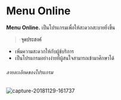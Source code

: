 # Menu Online
**Menu Online.** เป็นโปรแกรมเพื่อให้สะดวกสะบายยิ่งขึ้น
> **จุดประสงค์**
- เพิ่มความสะดวกให้กับผู้ช้บริการ
- เป็นโปรแกรมอย่างง่ายที่ผู้สนใจสามารถเข้ามาศึกษาได้
###### ลายละเอียดของโปรแกรม
![capture-20181129-161737](https://user-images.githubusercontent.com/45420213/49211682-b3dc6200-f3f2-11e8-8097-6b634617a670.png)
